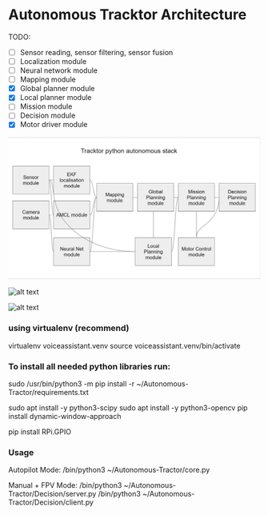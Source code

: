 # Autonomous Tracktor Architecture

TODO:
- [ ] Sensor reading, sensor filtering, sensor fusion
- [ ] Localization module
- [ ] Neural network module
- [ ] Mapping module
- [x] Global planner module
- [x] Local planner module
- [ ] Mission module
- [ ] Decision module
- [x] Motor driver module

![alt text](./doc/Architecture.jpg)

![alt text](./doc/driving.gif)

![alt text](./doc/farming.gif)

### using virtualenv (recommend)

virtualenv voiceassistant.venv
source voiceassistant.venv/bin/activate



### To install all needed python libraries run:

sudo /usr/bin/python3 -m pip install -r ~/Autonomous-Tractor/requirements.txt

sudo apt install -y python3-scipy
sudo apt install -y python3-opencv
pip install dynamic-window-approach

pip install RPi.GPIO

### Usage

Autopilot Mode:
/bin/python3 ~/Autonomous-Tractor/core.py


Manual + FPV Mode:
/bin/python3 ~/Autonomous-Tractor/Decision/server.py
/bin/python3 ~/Autonomous-Tractor/Decision/client.py